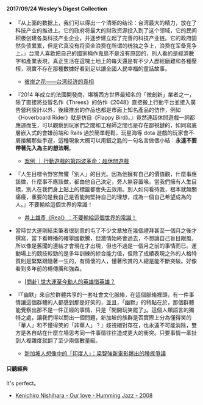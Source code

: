 #### 2017/09/24 Wesley’s Digest Collection

- 『从上面的数据上，我们可以得出一个清晰的结论：台湾最大的精力，放在了科技产业的推进上。它的政府将最大的财政资源投入到了这个领域，它的民间积极创建各类科技产业企业，并逐步建立起了完善的科技产业链。它的政府固然负债累累，但是它真没有将资金浪费在所谓的统独之争上，浪费在军备竞争上。』台灣人喜歡把自己的國家稱作鬼島不是沒有原因的，別人看的是經濟數字和產業表現，真正生活在這塊土地上的每天還是有不少人歷經磨難和各種壓榨，現實不存在那種數據好看到足以讓全國人民幸福的童話故事。
  - [彼岸之花——台湾经济的真相](https://mp.weixin.qq.com/s?__biz=MzI1MDY1NDMxOQ==&mid=2247484337&idx=1&sn=546d6dab50bc8a89e9f6d49a2cce2a78&chksm=e9ffb8b1de8831a7b6ae0e547c7fd39ad09f54ed5ce14dcbce4789c76ca65a9cb3fb12570854&mpshare=1&scene=43&srcid=0824314hgAEcMW4IOLPw5Kvc#rd)
  
- 『2014 年成立的法國開發商，堪稱西方世界最知名的「微創新」業者之一，除了直接將益智名作《Threes》的仿作《2048》直接搬上行動平台並接入廣告營利設計以外，後續推出的作品也都是市面上知名產品的仿作，例如《Hoverboard Rider》就是仿自《Flappy Bird》。』竟然連超休閒遊戲一詞都應運而生，可以觀察到玩家們之間和工程師之間也是存在鄙視鏈的，如同寫底層嵌入式的會嫌前端和 Rails 過於簡單輕鬆，玩星海等 dota 遊戲的玩家會不屑接觸那些手遊，這種現象大概可以用銀之匙的一句名言做個小結：<b>永遠不要帶著先入為主的想法啊</b>。
  - [案例 ｜ 行動遊戲的第四波革命：超休閒遊戲](https://medium.com/%E5%85%A8%E7%90%83%E9%81%8A%E6%88%B2%E7%94%A2%E6%A5%AD%E8%A6%81%E8%81%9E%E9%80%B1%E5%A0%B1/%E6%A1%88%E4%BE%8B-%E8%A1%8C%E5%8B%95%E9%81%8A%E6%88%B2%E7%9A%84%E7%AC%AC%E5%9B%9B%E6%B3%A2%E9%9D%A9%E5%91%BD-%E8%B6%85%E4%BC%91%E9%96%92%E9%81%8A%E6%88%B2-d74624bce83)
  
- 『人生目標令野宮無懼「別人」的目光。因為他擁有自己的價值觀，什麼事應該做，什麼事不應該做，都由他自己決定，旁人無容置喙。當我們擁有人生目標，別人在我們身上貼上的標籤都會失去效用。別人如何看待我，根本就無關痛癢，重要的是我自己是否能夠堅持自己的理想，成為一個自己希望成為的人。』不要輸給這個世界的常識！
  - [井上雄彥《Real》︰不要輸給這個世界的常識！](https://hk.thenewslens.com/article/77060)
  
- 當時世大運剛結束筆者很刻意的屯了不少文章放在幾個禮拜甚至一個月之後才撰寫，當下看轉播的確舉國歡騰，但激情始終會過去，不想讓自己盲目跟風，所以像是舊聞的連結才會現在才出現，但也不過是一個月之前的事情而已。運動場上的競技較勁的是多年訓練的綜合能力值，但除了成績表現之外的人格特質則是緊緊跟隨著一生的，有情懷的人，懂著欣賞的人總是能不斷突破。好像看到多年前的楊傳廣和強森。
  - [[問卦] 世大運至今動人的英雄惜英雄？](https://www.ptt.cc/bbs/Gossiping/M.1503752936.A.14D.html)


- 『「幽默」來自於群體共享的一套社會文化脈絡，在這個脈絡裡頭，有一件事情讓這個群體的人都感到那是好笑的，並且，「幽默」的特點在於，那個群體能覺察出那不是一件正經的事情，只是「開開玩笑罷了」。這個人類語言的獨特之處，讓我們得以問出一個問題，新加坡的族群是否實際上分為懂得笑的「華人」和不懂得笑的「非華人」？』歧視絕對存在，也永遠不可能消除，雙方是各自站在什麼立場思考同一件事情往往造成更大的衝突。只要事情一牽扯到人複雜度就翻了至少兩個數量級。
  - [新加坡人想像中的「印度人」：梁智強新電影爆出的種族爭議](https://global.udn.com/global_vision/story/8664/2537706)





#### 只聽經典
It's perfect。
- [Kenichiro Nishihara - Our love - Humming Jazz - 2008](https://www.youtube.com/watch?v=hYz8GOAMJrQ&list=RDhYz8GOAMJrQ)